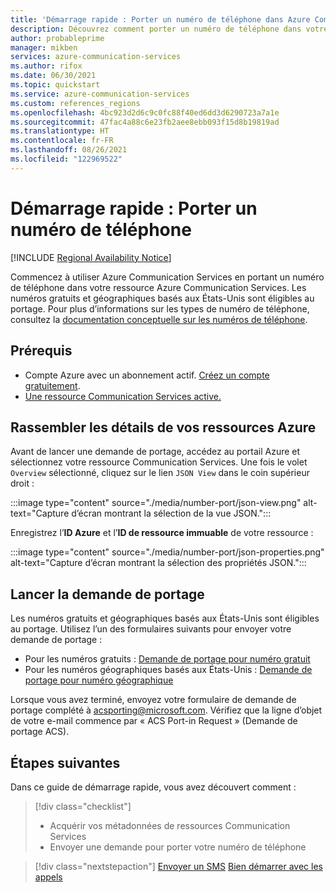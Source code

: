 ```yaml
---
title: 'Démarrage rapide : Porter un numéro de téléphone dans Azure Communication Services'
description: Découvrez comment porter un numéro de téléphone dans votre ressource Communication Services
author: probableprime
manager: mikben
services: azure-communication-services
ms.author: rifox
ms.date: 06/30/2021
ms.topic: quickstart
ms.service: azure-communication-services
ms.custom: references_regions
ms.openlocfilehash: 4bc923d2d6c9c0fc88f40ed6dd3d6290723a7a1e
ms.sourcegitcommit: 47fac4a88c6e23fb2aee8ebb093f15d8b19819ad
ms.translationtype: HT
ms.contentlocale: fr-FR
ms.lasthandoff: 08/26/2021
ms.locfileid: "122969522"
---
```

# <a name="quickstart-port-a-phone-number"></a>Démarrage rapide : Porter un numéro de téléphone

[!INCLUDE [Regional Availability Notice](../../includes/regional-availability-include.md)]

Commencez à utiliser Azure Communication Services en portant un numéro de téléphone dans votre ressource Azure Communication Services. Les numéros gratuits et géographiques basés aux États-Unis sont éligibles au portage. Pour plus d’informations sur les types de numéro de téléphone, consultez la [documentation conceptuelle sur les numéros de téléphone](../../concepts/telephony-sms/plan-solution.md).

## <a name="prerequisites"></a>Prérequis

- Compte Azure avec un abonnement actif. [Créez un compte gratuitement](https://azure.microsoft.com/free/?WT.mc_id=A261C142F).
- [Une ressource Communication Services active.](../create-communication-resource.md)

## <a name="gather-your-azure-resource-details"></a>Rassembler les détails de vos ressources Azure

Avant de lancer une demande de portage, accédez au portail Azure et sélectionnez votre ressource Communication Services. Une fois le volet `Overview` sélectionné, cliquez sur le lien `JSON View` dans le coin supérieur droit :

:::image type="content" source="./media/number-port/json-view.png" alt-text="Capture d’écran montrant la sélection de la vue JSON.":::

Enregistrez l’**ID Azure** et l’**ID de ressource immuable** de votre ressource :

:::image type="content" source="./media/number-port/json-properties.png" alt-text="Capture d’écran montrant la sélection des propriétés JSON.":::

## <a name="initiate-the-port-request"></a>Lancer la demande de portage

Les numéros gratuits et géographiques basés aux États-Unis sont éligibles au portage. Utilisez l’un des formulaires suivants pour envoyer votre demande de portage :

- Pour les numéros gratuits : [Demande de portage pour numéro gratuit](https://aka.ms/acs-port-form-tollfree)
- Pour les numéros géographiques basés aux États-Unis : [Demande de portage pour numéro géographique](https://aka.ms/acs-port-form-geographic)

Lorsque vous avez terminé, envoyez votre formulaire de demande de portage complété à acsporting@microsoft.com. Vérifiez que la ligne d’objet de votre e-mail commence par « ACS Port-in Request » (Demande de portage ACS).

## <a name="next-steps"></a>Étapes suivantes

Dans ce guide de démarrage rapide, vous avez découvert comment :

> [!div class="checklist"]
> * Acquérir vos métadonnées de ressources Communication Services
> * Envoyer une demande pour porter votre numéro de téléphone

> [!div class="nextstepaction"]
> [Envoyer un SMS](../telephony-sms/send.md)
> [Bien démarrer avec les appels](../voice-video-calling/getting-started-with-calling.md)
